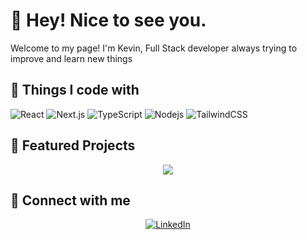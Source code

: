 # 👋 Hey! Nice to see you.

Welcome to my page!
I'm Kevin, Full Stack developer always trying to improve and learn new things

## 🚀 Things I code with

![React](https://img.shields.io/badge/-React-45b8d8?style=flat-square&logo=react&logoColor=white)
![Next.js](https://img.shields.io/badge/-Next.js-000000?style=flat-square&logo=next.js&logoColor=white)
![TypeScript](https://img.shields.io/badge/-TypeScript-007ACC?style=flat-square&logo=typescript&logoColor=white)
![Nodejs](https://img.shields.io/badge/-Nodejs-43853d?style=flat-square&logo=Node.js&logoColor=white)
![TailwindCSS](https://img.shields.io/badge/-TailwindCSS-38B2AC?style=flat-square&logo=tailwind-css&logoColor=white)

## 🌟 Featured Projects

<div align="center">
  <a href="https://github.com/Kevinrestrepoh/YOUR_REPO_NAME">
    <img align="center" src="https://github-readme-stats.vercel.app/api/pin/?username=YOUR_GITHUB_USERNAME&repo=YOUR_REPO_NAME&theme=tokyonight" />
  </a>
</div>

## 🤝 Connect with me

<div align="center">
  <a href="https://linkedin.com/in/kevin-restrepo-hernandez-a31078268/" target="_blank">
    <img src="https://img.shields.io/badge/LinkedIn-%230077B5.svg?&style=for-the-badge&logo=linkedin&logoColor=white" alt="LinkedIn">
  </a>
  <!--<a href="https://YOUR_PORTFOLIO_URL" target="_blank">
    <img src="https://img.shields.io/badge/Portfolio-%23000000.svg?&style=for-the-badge&logo=microsoft&logoColor=white" alt="Portfolio">
  </a>-->
</div>
